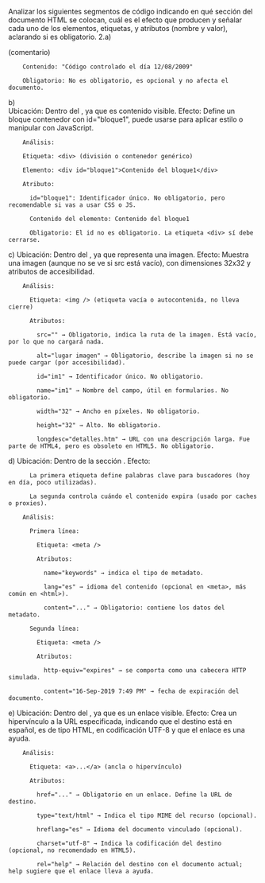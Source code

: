 Analizar los siguientes segmentos de código indicando en qué sección del documento HTML
se colocan, cuál es el efecto que producen y señalar cada uno de los elementos, etiquetas, y atributos
(nombre y valor), aclarando si es obligatorio.
2.a)

<!-- Código controlado el día 12/08/2009 →
2.b)
<div id="bloque1">Contenido del bloque1</div>
2.c)
<img src="" alt="lugar imagen" id="im1" name="im1" width="32" height="32"
longdesc="detalles.htm" />
2.d)
<meta name="keywords" lang="es" content="casa, compra, venta, alquiler " />
<meta http-equiv="expires" content="16-Sep-2019 7:49 PM" />
2.e)
<a href="http://www.e-style.com.ar/resumen.html" type="text/html" hreflang="es" charset="utf-8"
rel="help">Resumen HTML </a>

2) 
a)
      Ubicación: En cualquier parte del documento HTML.
      Efecto: Es un comentario, no se muestra en el navegador ni tiene efecto visual o funcional. Sirve para dejar notas para desarrolladores.

      Análisis:

        Etiqueta: <!-- ... --> (comentario)

        Contenido: "Código controlado el día 12/08/2009"

        Obligatorio: No es obligatorio, es opcional y no afecta el documento.

b)  
 Ubicación: Dentro del <body>, ya que es contenido visible.
Efecto: Define un bloque contenedor con id="bloque1", puede usarse para aplicar estilo o manipular con JavaScript.

        Análisis:

        Etiqueta: <div> (división o contenedor genérico)

        Elemento: <div id="bloque1">Contenido del bloque1</div>

        Atributo:

          id="bloque1": Identificador único. No obligatorio, pero recomendable si vas a usar CSS o JS.

          Contenido del elemento: Contenido del bloque1

          Obligatorio: El id no es obligatorio. La etiqueta <div> sí debe cerrarse.

c)
Ubicación: Dentro del <body>, ya que representa una imagen.
Efecto: Muestra una imagen (aunque no se ve si src está vacío), con dimensiones 32x32 y atributos de accesibilidad.

        Análisis:

          Etiqueta: <img /> (etiqueta vacía o autocontenida, no lleva cierre)

          Atributos:

            src="" → Obligatorio, indica la ruta de la imagen. Está vacío, por lo que no cargará nada.

            alt="lugar imagen" → Obligatorio, describe la imagen si no se puede cargar (por accesibilidad).

            id="im1" → Identificador único. No obligatorio.

            name="im1" → Nombre del campo, útil en formularios. No obligatorio.

            width="32" → Ancho en píxeles. No obligatorio.

            height="32" → Alto. No obligatorio.

            longdesc="detalles.htm" → URL con una descripción larga. Fue parte de HTML4, pero es obsoleto en HTML5. No obligatorio.

d)
Ubicación: Dentro de la sección <head>.
Efecto:

          La primera etiqueta define palabras clave para buscadores (hoy en día, poco utilizadas).

          La segunda controla cuándo el contenido expira (usado por caches o proxies).

        Análisis:

          Primera línea:

            Etiqueta: <meta />

            Atributos:

              name="keywords" → indica el tipo de metadato.

              lang="es" → idioma del contenido (opcional en <meta>, más común en <html>).

              content="..." → Obligatorio: contiene los datos del metadato.

          Segunda línea:

            Etiqueta: <meta />

            Atributos:

              http-equiv="expires" → se comporta como una cabecera HTTP simulada.

              content="16-Sep-2019 7:49 PM" → fecha de expiración del documento.

e)
Ubicación: Dentro del <body>, ya que es un enlace visible.
Efecto: Crea un hipervínculo a la URL especificada, indicando que el destino está en español, es de tipo HTML, en codificación UTF-8 y que el enlace es una ayuda.

        Análisis:

          Etiqueta: <a>...</a> (ancla o hipervínculo)

          Atributos:

            href="..." → Obligatorio en un enlace. Define la URL de destino.

            type="text/html" → Indica el tipo MIME del recurso (opcional).

            hreflang="es" → Idioma del documento vinculado (opcional).

            charset="utf-8" → Indica la codificación del destino (opcional, no recomendado en HTML5).

            rel="help" → Relación del destino con el documento actual; help sugiere que el enlace lleva a ayuda.
